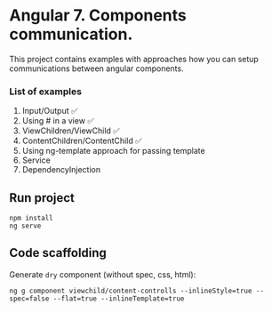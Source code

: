 # Angular 7. Components communication.

This project contains examples with approaches how you can setup communications between angular components.

### List of examples

1. Input/Output ✅
1. Using \# in a view ✅
1. ViewChildren/ViewChild ✅
1. ContentChildren/ContentChild ✅
1. Using ng-template approach for passing template
1. Service
1. DependencyInjection


## Run project
```
npm install
ng serve
```

## Code scaffolding

Generate `dry` component (without spec, css, html):
```
ng g component viewchild/content-controlls --inlineStyle=true --spec=false --flat=true --inlineTemplate=true
```

